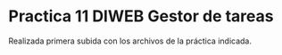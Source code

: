 # Practica 11 DIWEB Gestor de tareas

Realizada primera subida con los archivos de la práctica indicada.